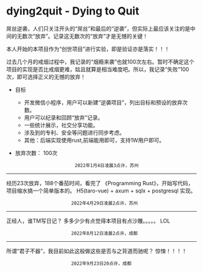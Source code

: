 # dying2quit - Dying to Quit

屌丝逆袭，人们只关注开头的“屌丝”和最后的“逆袭”，但实际上最应该关注的是中间的无数次“放弃”。记录这无数次的“放弃”才是无憾的关键！

本人开始的本项目作为“创世项目”进行实验，即是验证亦是落实！！！

过去几个月的戒烟过程中，我记录的“烟瘾来袭”也就100次左右。暂时不确定这个项目的实现是否比戒烟更难，姑且就算是相当难度吧。所以，我记录“失败”100次，即可选择正义的无憾的放弃！

- 目标
  - 开发微信小程序，用户可以新建“逆袭项目”，列出目标和预设的放弃次数。
  - 用户可以纪录和回顾“放弃”记录。
  - 一些统计展示，社交分享功能。
  - 涉及到的专利、安全等问题进行同步考虑。
  - 其他：后端实现使用rust,前端能用即可，支持1W用户即可。

- 放弃次数： 100次

                            2022年1月4日凌晨3点许，苏州

----------------------
经历23次放弃，188个番茄时间，看完了 《Programming Rust》，开始写代码，项目缩水搞一个简单版本的。   H5(taro-vue) + axum + sqlx + postgresql 实现。

                            2022年4月29日凌晨2点许，苏州

----------------------
正经人，谁TM写日记？ 多多少少有点觉得本项目有点沙雕。。。。。  LOL

                            2022年8月12日凌晨2点许，成都

----------------------
所谓“君子不器”，我目前如此这般做这些是否与之背道而驰呢？  惊悚！！！！

                            2022年9月23日20点许，成都
